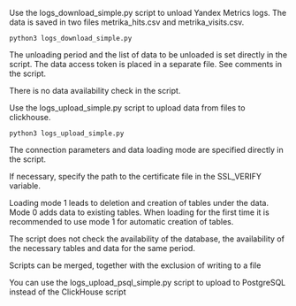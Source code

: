 Use the logs_download_simple.py script to unload Yandex Metrics logs. The data is saved in two files metrika_hits.csv and metrika_visits.csv.

```python3 logs_download_simple.py```

The unloading period and the list of data to be unloaded is set directly in the script.
The data access token is placed in a separate file. See comments in the script.

There is no data availability check in the script.

Use the logs_upload_simple.py script to upload data from files to clickhouse.

```python3 logs_upload_simple.py```

The connection parameters and data loading mode are specified directly in the script.

If necessary, specify the path to the certificate file in the SSL_VERIFY variable.

Loading mode 1 leads to deletion and creation of tables under the data. Mode 0 adds data to existing tables. When loading for the first time it is recommended to use mode 1 for automatic creation of tables.

The script does not check the availability of the database, the availability of the necessary tables and data for the same period.

Scripts can be merged, together with the exclusion of writing to a file



You can use the logs_upload_psql_simple.py script to upload to PostgreSQL instead of the ClickHouse script
